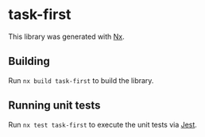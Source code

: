 # task-first

This library was generated with [Nx](https://nx.dev).

## Building

Run `nx build task-first` to build the library.

## Running unit tests

Run `nx test task-first` to execute the unit tests via [Jest](https://jestjs.io).
